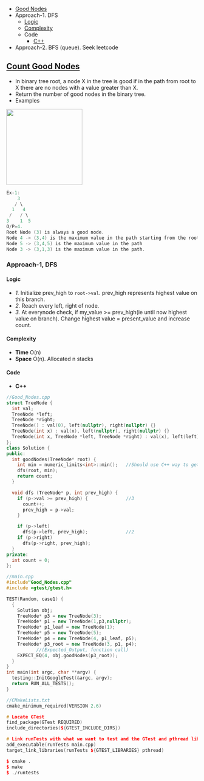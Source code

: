 - [Good Nodes](#ques)
- Approach-1. DFS
  - [Logic](#logic1)
  - [Complexity](#comp1)
  - Code
    - [C++](#cpp1)
- Approach-2. BFS (queue). Seek leetcode

## [Count Good Nodes](https://leetcode.com/problems/count-good-nodes-in-binary-tree/)
- In binary tree root, a node X in the tree is good if in the path from root to X there are no nodes with a value greater than X.
- Return the number of good nodes in the binary tree.
- Examples
<img src=https://assets.leetcode.com/uploads/2020/04/02/test_sample_1.png width=200 />

```c
Ex-1:
    3
   / \
  1   4
 /   / \
3    1  5
O/P=4.
Root Node (3) is always a good node.
Node 4 -> (3,4) is the maximum value in the path starting from the root.
Node 5 -> (3,4,5) is the maximum value in the path
Node 3 -> (3,1,3) is the maximum value in the path.
```

### Approach-1, DFS
<a name=logic1></a>
#### Logic
- _1._ Initialize prev_high to `root->val`. prev_high represents highest value on this branch.
- _2._ Reach every left, right of node.
- _3._ At everynode check, if my_value >= prev_high(ie until now highest value on branch). Change highest value = present_value and increase count.
<a name=comp1></a>
#### Complexity
- **Time** O(n)
- **Space** O(n). Allocated n stacks
#### Code
<a name=cpp1></a>
- **C++**
```cpp
//Good_Nodes.cpp
struct TreeNode {
  int val;
  TreeNode *left;
  TreeNode *right;
  TreeNode() : val(0), left(nullptr), right(nullptr) {}
  TreeNode(int x) : val(x), left(nullptr), right(nullptr) {}
  TreeNode(int x, TreeNode *left, TreeNode *right) : val(x), left(left), right(right) {}
};
class Solution {
public:
  int goodNodes(TreeNode* root) {
    int min = numeric_limits<int>::min();   //Should use C++ way to get the range of types.
    dfs(root, min);
    return count;
  }

  void dfs (TreeNode* p, int prev_high) {
    if (p->val >= prev_high) {              //3
      count++;
      prev_high = p->val;
    }

    if (p->left)
      dfs(p->left, prev_high);              //2
    if (p->right)
      dfs(p->right, prev_high);
  }
private:
  int count = 0;
};

//main.cpp
#include"Good_Nodes.cpp"
#include <gtest/gtest.h>

TEST(Random, case1) {
  {
    Solution obj;
    TreeNode* p3 = new TreeNode(3);
    TreeNode* p1 = new TreeNode(1,p3,nullptr);
    TreeNode* p1_leaf = new TreeNode(1);
    TreeNode* p5 = new TreeNode(5);
    TreeNode* p4 = new TreeNode(4, p1_leaf, p5);
    TreeNode* p3_root = new TreeNode(3, p1, p4);
           //(Expected_Output, function call)    
    EXPECT_EQ(4, obj.goodNodes(p3_root));
  }
}
int main(int argc, char **argv) {
  testing::InitGoogleTest(&argc, argv);
  return RUN_ALL_TESTS();
}

//CMakeLists.txt
cmake_minimum_required(VERSION 2.6)

# Locate GTest
find_package(GTest REQUIRED)
include_directories(${GTEST_INCLUDE_DIRS})

# Link runTests with what we want to test and the GTest and pthread library
add_executable(runTests main.cpp)
target_link_libraries(runTests ${GTEST_LIBRARIES} pthread)

$ cmake .
$ make
$ ./runtests
```

